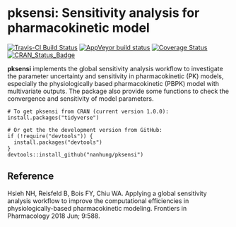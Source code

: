 # pksensi: Sensitivity analysis for pharmacokinetic model

[![Travis-CI Build Status](https://travis-ci.org/nanhung/pksensi.svg?branch=master)](https://travis-ci.org/nanhung/pksensi)
[![AppVeyor build status](https://ci.appveyor.com/api/projects/status/github/nanhung/pksensi?branch=master&svg=true)](https://ci.appveyor.com/project/nanhung/pksensi)
[![Coverage Status](https://img.shields.io/codecov/c/github/nanhung/pksensi/master.svg)](https://codecov.io/github/nanhung/pksensi?branch=master)
[![CRAN\_Status\_Badge](http://www.r-pkg.org/badges/version/pksensi)](https://cran.r-project.org/package=pksensi)

**pksensi** implements the global sensitivity analysis workflow to investigate the parameter uncertainty and sensitivity in pharmacokinetic (PK) models, especially the physiologically based pharmacokinetic (PBPK) model with multivariate outputs. The package also provide some functions to check the convergence and sensitivity of model parameters.

```
# To get pksensi from CRAN (current version 1.0.0):
install.packages("tidyverse")

# Or get the the development version from GitHub:
if (!require("devtools")) {
  install.packages("devtools")
}
devtools::install_github("nanhung/pksensi")
```

## Reference

Hsieh NH, Reisfeld B, Bois FY, Chiu WA. Applying a global sensitivity analysis workflow to improve the computational efficiencies in physiologically-based pharmacokinetic modeling. Frontiers in Pharmacology 2018 Jun; 9:588.

